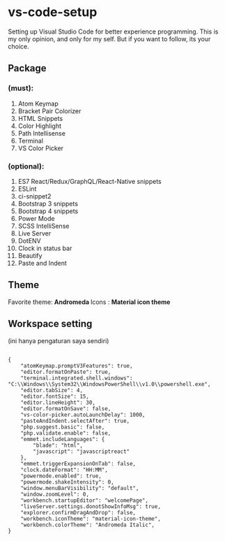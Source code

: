 # vs-code-setup
Setting up Visual Studio Code for better experience programming. This is my only opinion, and only for my self. But if you want to follow, its your choice.

## Package
### (must):
1. Atom Keymap
2. Bracket Pair Colorizer 
3. HTML Snippets
4. Color Highlight
5. Path Intellisense
6. Terminal
7. VS Color Picker

### (optional):
1. ES7 React/Redux/GraphQL/React-Native snippets
2. ESLint
3. ci-snippet2
4. Bootstrap 3 snippets
5. Bootstrap 4 snippets
6. Power Mode
7. SCSS IntelliSense
8. Live Server
9. DotENV
10. Clock in status bar
11. Beautify
12. Paste and Indent

## Theme
Favorite theme: <b> Andromeda </b>
Icons : <b> Material icon theme </b>


## Workspace setting
(ini hanya pengaturan saya sendiri)
<pre>
<code>
{
    "atomKeymap.promptV3Features": true,
    "editor.formatOnPaste": true,
    "terminal.integrated.shell.windows": "C:\\Windows\\System32\\WindowsPowerShell\\v1.0\\powershell.exe",
    "editor.tabSize": 4,
    "editor.fontSize": 15,
    "editor.lineHeight": 30,
    "editor.formatOnSave": false,
    "vs-color-picker.autoLaunchDelay": 1000,
    "pasteAndIndent.selectAfter": true,
    "php.suggest.basic": false,
    "php.validate.enable": false,
    "emmet.includeLanguages": {
        "blade": "html",
        "javascript": "javascriptreact"
    },
    "emmet.triggerExpansionOnTab": false,
    "clock.dateFormat": "HH:MM",
    "powermode.enabled": true,
    "powermode.shakeIntensity": 0,
    "window.menuBarVisibility": "default",
    "window.zoomLevel": 0,
    "workbench.startupEditor": "welcomePage",
    "liveServer.settings.donotShowInfoMsg": true,
    "explorer.confirmDragAndDrop": false,
    "workbench.iconTheme": "material-icon-theme",
    "workbench.colorTheme": "Andromeda Italic",
}
</code>
</pre>
